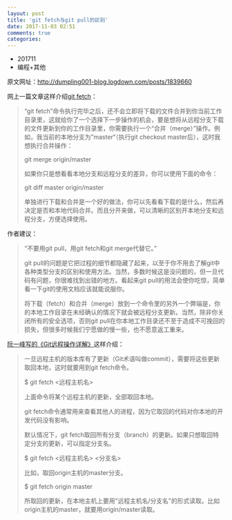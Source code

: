 ```yaml
---
layout: post
title: 'git fetch与git pull的区别'
date: 2017-11-03 02:51
comments: true
categories: 
---
```

* 201711
* 编程+其他



原文网址：http://dumpling001-blog.logdown.com/posts/1839660

网上一篇文章这样介绍[git fetch](https://www.oschina.net/translate/git-fetch-and-merge?lang=chs&page=2#)：

> “git fetch”命令执行完毕之后，还不会立即将下载的文件合并到你当前工作目录里，这就给你了一个选择下一步操作的机会，要是想将从远程分支下载的文件更新到你的工作目录里，你需要执行一个“合并（merge）”操作。例如，我当前的本地分支为”master“（执行git checkout master后），这时我想执行合并操作：
>
> git merge origin/master
>
> 如果你只是想看看本地分支和远程分支的差异，你可以使用下面的命令：
>
> git diff master origin/master
>
> 单独进行下载和合并是一个好的做法，你可以先看看下载的是什么，然后再决定是否和本地代码合并。而且分开来做，可以清晰的区别开本地分支和远程分支，方便选择使用。

作者建议：

> “不要用git pull，用git fetch和git merge代替它。”
>
> git pull的问题是它把过程的细节都隐藏了起来，以至于你不用去了解git中各种类型分支的区别和使用方法。当然，多数时候这是没问题的，但一旦代码有问题，你很难找到出错的地方。看起来git pull的用法会使你吃惊，简单看一下git的使用文档应该就能说服你。
>
> 将下载（fetch）和合并（merge）放到一个命令里的另外一个弊端是，你的本地工作目录在未经确认的情况下就会被远程分支更新。当然，除非你关闭所有的安全选项，否则git pull在你本地工作目录还不至于造成不可挽回的损失，但很多时候我们宁愿做的慢一些，也不愿意返工重来。

[阮一峰写的《Git远程操作详解》](http://www.ruanyifeng.com/blog/2014/06/git_remote.html)这样介绍：

> 一旦远程主机的版本库有了更新（Git术语叫做commit），需要将这些更新取回本地，这时就要用到git fetch命令。
>
> $ git fetch <远程主机名>
>
> 上面命令将某个远程主机的更新，全部取回本地。
>
> git fetch命令通常用来查看其他人的进程，因为它取回的代码对你本地的开发代码没有影响。
>
> 默认情况下，git fetch取回所有分支（branch）的更新。如果只想取回特定分支的更新，可以指定分支名。
>
> $ git fetch <远程主机名> <分支名>
>
> 比如，取回origin主机的master分支。
>
> $ git fetch origin master
>
> 所取回的更新，在本地主机上要用"远程主机名/分支名"的形式读取。比如origin主机的master，就要用origin/master读取。